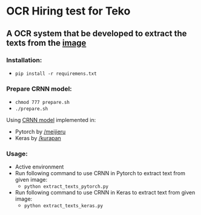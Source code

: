 # OCR Hiring test for Teko
## A OCR system that be developed to extract the texts from the [image](https://github.com/t3min4l/ocr/blob/master/20000-leagues-006.jpg)
### Installation:
- ```pip install -r requiremens.txt```
### Prepare CRNN model:
- ```chmod 777 prepare.sh```
- ```./prepare.sh```

Using [CRNN model](https://arxiv.org/pdf/1507.05717.pdf) implemented in:
- Pytorch by [/meijieru](https://github.com/meijieru/crnn.pytorch)
- Keras by [/kurapan](https://github.com/kurapan/CRNN)

### Usage:
- Active environment
- Run following command to use CRNN in Pytorch to extract text from given image: 
	- ```python extract_texts_pytorch.py ```
- Run following command to use CRNN in Keras to extract text from given image:
	- ```python extract_texts_keras.py```
